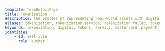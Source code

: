 ```yaml
---
template: TermDetailPage
title: Tokenization
description: The process of representing real-world assets with digital tokens.
aliases: tokenization, tokenization service​, tokenization failed​, tokenization payments​, tokenization of credit card data​, tokenization example​, mastercard tokenization​, tokenization payment processing​, how tokenization works
keywords: tokenization, digital, tokens, service, mastercard, payment, processing
identities: 
    - id: wael-ivie
      role: author
---
```

